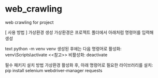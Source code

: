 # web_crawling
web crawling for project

[ 사용 방법 ]
가상환경 생성
가상환경은 프로젝트 폴더에서 아래처럼 명령어를 입력해 생성

text
python -m venv venv
생성된 후에는 다음 명령어로 활성화: venv\Scripts\activate
<<참고>> 비활성화: deactivate

필수 패키지 설치 방법
가상환경 활성화 후, 아래 명령어로 필요한 라이브러리를 설치:
pip install selenium webdriver-manager requests


